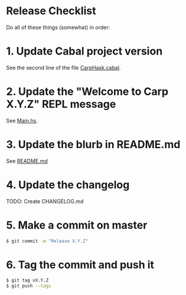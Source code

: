 # Release Checklist

Do all of these things (somewhat) in order:

# 1. Update Cabal project version

See the second line of the file [CarpHask.cabal](../CarpHask.cabal).

# 2. Update the "Welcome to Carp X.Y.Z" REPL message

See [Main.hs](../App/Main.hs).

# 3. Update the blurb in README.md

See [README.md](../README.md)

# 4. Update the changelog

TODO: Create CHANGELOG.md

# 5. Make a commit on master

```bash
$ git commit -m "Release X.Y.Z"
```

# 6. Tag the commit and push it

```bash
$ git tag vX.Y.Z
$ git push --tags
```
